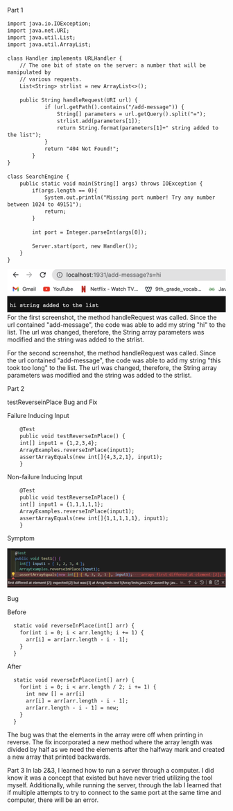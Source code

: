 Part 1

```
import java.io.IOException;
import java.net.URI;
import java.util.List;
import java.util.ArrayList;

class Handler implements URLHandler {
    // The one bit of state on the server: a number that will be manipulated by
    // various requests.
    List<String> strlist = new ArrayList<>();

    public String handleRequest(URI url) {
            if (url.getPath().contains("/add-message")) {
                String[] parameters = url.getQuery().split("=");
                strlist.add(parameters[1]);
                return String.format(parameters[1]+" string added to the list");
            }
            return "404 Not Found!";
        }
}

class SearchEngine {
    public static void main(String[] args) throws IOException {
        if(args.length == 0){
            System.out.println("Missing port number! Try any number between 1024 to 49151");
            return;
        }

        int port = Integer.parseInt(args[0]);

        Server.start(port, new Handler());
    }
}
```

![Image](server.png)
For the first screenshot, the method handleRequest was called. Since the url contained "add-message", the code was able to add my string "hi" to the list. The url was changed, therefore, the String array parameters was modified and the string was added to the strlist.

For the second screenshot, the method handleRequest was called. Since the url contained "add-message", the code was able to add my string "this took too long" to the list. The url was changed, therefore, the String array parameters was modified and the string was added to the strlist.




Part 2

testReverseinPlace Bug and Fix

Failure Inducing Input

```
	@Test 
	public void testReverseInPlace() {
    int[] input1 = {1,2,3,4};
    ArrayExamples.reverseInPlace(input1);
    assertArrayEquals(new int[]{4,3,2,1}, input1);
	}
```

Non-failure Inducing Input

```
	@Test 
	public void testReverseInPlace() {
    int[] input1 = {1,1,1,1,1};
    ArrayExamples.reverseInPlace(input1);
    assertArrayEquals(new int[]{1,1,1,1,1}, input1);
	}
```

Symptom

![Image](symptom.png)

Bug

Before

```
  static void reverseInPlace(int[] arr) {
    for(int i = 0; i < arr.length; i += 1) {
      arr[i] = arr[arr.length - i - 1];
    }
  }
```

After

```
  static void reverseInPlace(int[] arr) {
    for(int i = 0; i < arr.length / 2; i += 1) {
      int new [] = arr[i]
      arr[i] = arr[arr.length - i - 1];
      arr[arr.length - i - 1] = new;
    }
  }
```

The bug was that the elements in the array were off when printing in reverse.
The fix incorporated a new method where the array length was divided by half as we need the elements after the halfway mark and created a new array that printed backwards.


Part 3
In lab 2&3, I learned how to run a server through a computer. I did know it was a concept that existed but have never tried utilizing the tool myself. Additionally, while running the server, through the lab I learned that if multiple attempts to try to connect to the same port at the same time and computer, there will be an error.
